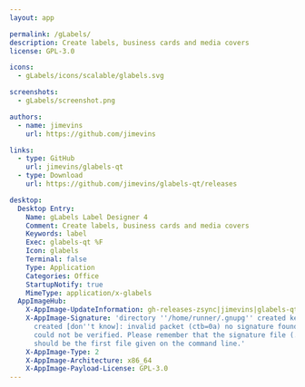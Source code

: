 ```yaml
---
layout: app

permalink: /gLabels/
description: Create labels, business cards and media covers
license: GPL-3.0

icons:
  - gLabels/icons/scalable/glabels.svg

screenshots:
  - gLabels/screenshot.png

authors:
  - name: jimevins
    url: https://github.com/jimevins

links:
  - type: GitHub
    url: jimevins/glabels-qt
  - type: Download
    url: https://github.com/jimevins/glabels-qt/releases

desktop:
  Desktop Entry:
    Name: gLabels Label Designer 4
    Comment: Create labels, business cards and media covers
    Keywords: label
    Exec: glabels-qt %F
    Icon: glabels
    Terminal: false
    Type: Application
    Categories: Office
    StartupNotify: true
    MimeType: application/x-glabels
  AppImageHub:
    X-AppImage-UpdateInformation: gh-releases-zsync|jimevins|glabels-qt|continuous|gLabels_Label_Designer_4*-x86_64.AppImage.zsync
    X-AppImage-Signature: 'directory ''/home/runner/.gnupg'' created keybox ''/home/runner/.gnupg/pubring.kbx''
      created [don''t know]: invalid packet (ctb=0a) no signature found the signature
      could not be verified. Please remember that the signature file (.sig or .asc)
      should be the first file given on the command line.'
    X-AppImage-Type: 2
    X-AppImage-Architecture: x86_64
    X-AppImage-Payload-License: GPL-3.0
---
```

